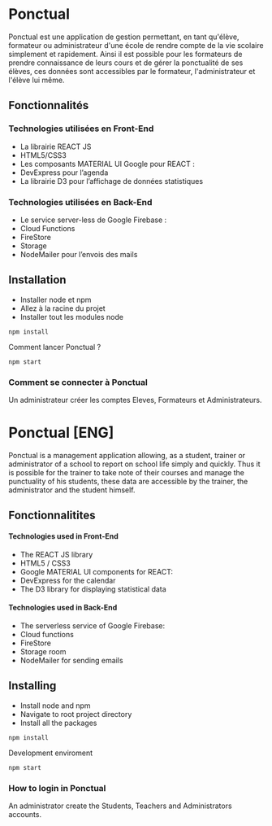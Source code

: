 # Ponctual
Ponctual est une application de gestion permettant, en tant qu'élève, formateur ou administrateur d'une école de rendre compte de la vie scolaire simplement et rapidement. Ainsi il est possible pour les formateurs de prendre connaissance de leurs cours et de gérer la ponctualité de ses élèves, ces données sont accessibles par le formateur, l'administrateur et l'élève lui même. 

## Fonctionnalités

### Technologies utilisées en Front-End

- La librairie REACT JS 
- HTML5/CSS3
- Les composants MATERIAL UI Google pour REACT :
- DevExpress pour l’agenda
- La librairie D3 pour l’affichage de données statistiques

### Technologies utilisées en Back-End

- Le service server-less de Google Firebase :
- Cloud Functions
- FireStore
- Storage
- NodeMailer pour l’envois des mails

## Installation

* Installer node et npm
* Allez à la racine du projet
* Installer tout les modules node

```
npm install
```

Comment lancer Ponctual ?


```
npm start
```

### Comment se connecter à Ponctual
Un administrateur créer les comptes Eleves, Formateurs et Administrateurs.

# Ponctual [ENG]
Ponctual is a management application allowing, as a student, trainer or administrator of a school to report on school life simply and quickly. Thus it is possible for the trainer to take note of their courses and manage the punctuality of his students, these data are accessible by the trainer, the administrator and the student himself.


## Fonctionnalitites

#### Technologies used in Front-End

- The REACT JS library
- HTML5 / CSS3
- Google MATERIAL UI components for REACT:
- DevExpress for the calendar
- The D3 library for displaying statistical data

#### Technologies used in Back-End

- The serverless service of Google Firebase:
- Cloud functions
- FireStore
- Storage room
- NodeMailer for sending emails

## Installing

* Install node and npm
* Navigate to root project directory
* Install all the packages

```
npm install
```

Development enviroment

```
npm start
```

### How to login in Ponctual

An administrator create the Students, Teachers and Administrators accounts.


